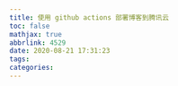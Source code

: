 ```yaml
---
title: 使用 github actions 部署博客到腾讯云
toc: false
mathjax: true
abbrlink: 4529
date: 2020-08-21 17:31:23
tags:
categories:
---
```

